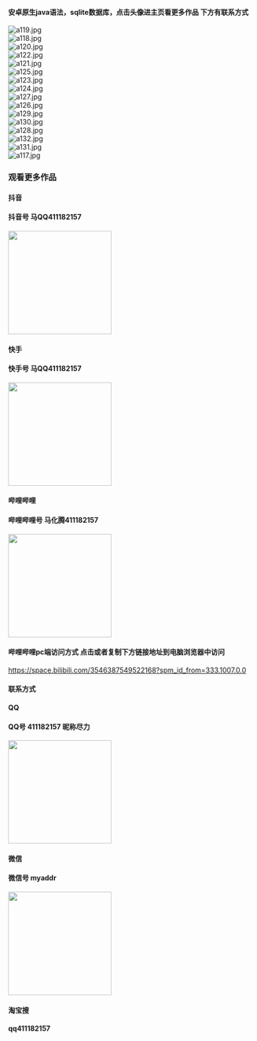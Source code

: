#### 安卓原生java语法，sqlite数据库，点击头像进主页看更多作品 下方有联系方式
 <img src='https://img.alicdn.com/imgextra/i4/1658540494/O1CN01cjHjxE1FWIa5Vwnk9_!!1658540494.jpg' alt='a119.jpg' /></br> 
 <img src='https://img.alicdn.com/imgextra/i3/1658540494/O1CN010Gt6FT1FWIa0fdzAj_!!1658540494.jpg' alt='a118.jpg' /></br> 
 <img src='https://img.alicdn.com/imgextra/i2/1658540494/O1CN01Op3moV1FWIa31sUKO_!!1658540494.jpg' alt='a120.jpg' /></br> 
 <img src='https://img.alicdn.com/imgextra/i4/1658540494/O1CN01Ahfhtn1FWIa3lI7g1_!!1658540494.jpg' alt='a122.jpg' /></br> 
 <img src='https://img.alicdn.com/imgextra/i1/1658540494/O1CN01qf4nh41FWIa8BCWtp_!!1658540494.jpg' alt='a121.jpg' /></br> 
 <img src='https://img.alicdn.com/imgextra/i4/1658540494/O1CN01OtKkmb1FWIa31q4hh_!!1658540494.jpg' alt='a125.jpg' /></br> 
 <img src='https://img.alicdn.com/imgextra/i4/1658540494/O1CN01EKntVM1FWIa4nm2l7_!!1658540494.jpg' alt='a123.jpg' /></br> 
 <img src='https://img.alicdn.com/imgextra/i1/1658540494/O1CN01bSgP0Q1FWIa8BDbRt_!!1658540494.jpg' alt='a124.jpg' /></br> 
 <img src='https://img.alicdn.com/imgextra/i3/1658540494/O1CN01PA0IL91FWIa3qEeXY_!!1658540494.jpg' alt='a127.jpg' /></br> 
 <img src='https://img.alicdn.com/imgextra/i3/1658540494/O1CN01Lxgl1u1FWIZv5PMPr_!!1658540494.jpg' alt='a126.jpg' /></br> 
 <img src='https://img.alicdn.com/imgextra/i3/1658540494/O1CN016LVEvk1FWIa0fdmh2_!!1658540494.jpg' alt='a129.jpg' /></br> 
 <img src='https://img.alicdn.com/imgextra/i4/1658540494/O1CN01JJzSuV1FWIa2wqK2h_!!1658540494.jpg' alt='a130.jpg' /></br> 
 <img src='https://img.alicdn.com/imgextra/i4/1658540494/O1CN017hJ9ug1FWIa6NzD95_!!1658540494.jpg' alt='a128.jpg' /></br> 
 <img src='https://img.alicdn.com/imgextra/i1/1658540494/O1CN01m8b4ku1FWIZv5R2LQ_!!1658540494.jpg' alt='a132.jpg' /></br> 
 <img src='https://img.alicdn.com/imgextra/i1/1658540494/O1CN0162FA1y1FWIa7YwjXt_!!1658540494.jpg' alt='a131.jpg' /></br> 
 <img src='https://img.alicdn.com/imgextra/i2/1658540494/O1CN01mZUivw1FWIa0fff6y_!!1658540494.jpg' alt='a117.jpg' /></br>
### 观看更多作品

#### 抖音
#### 抖音号  马QQ411182157
<img src="https://gitee.com/QQ411182157/mingpian/raw/master/douyin.png" width="210px">

#### 快手
#### 快手号  马QQ411182157

<img src="https://gitee.com/QQ411182157/mingpian/raw/master/kuaishou.jpg" width="210px">

#### 哔哩哔哩
#### 哔哩哔哩号  马化腾411182157

<img src="https://gitee.com/QQ411182157/mingpian/raw/master/bili.png" width="210px">

#### 哔哩哔哩pc端访问方式 点击或者复制下方链接地址到电脑浏览器中访问

https://space.bilibili.com/3546387549522168?spm_id_from=333.1007.0.0


#### 联系方式
#### QQ
#### QQ号 411182157 昵称尽力

<img src="https://gitee.com/QQ411182157/mingpian/raw/master/qq.jpg" width="210px">

#### 微信
#### 微信号 myaddr

<img src="https://gitee.com/QQ411182157/mingpian/raw/master/weixin.png" width="210px">

#### 淘宝搜
#### qq411182157
